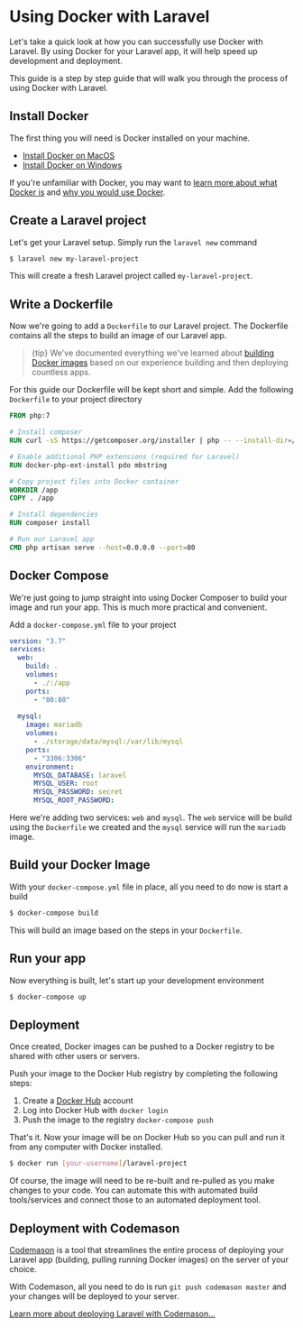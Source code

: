 # Using Docker with Laravel

Let's take a quick look at how you can successfully use Docker with Laravel.
By using Docker for your Laravel app, it will help speed up development and deployment.

This guide is a step by step guide that will walk you through the process of using Docker with Laravel.


## Install Docker

The first thing you will need is Docker installed on your machine.

* [Install Docker on MacOS](docker/installing-docker-on-macos)
* [Install Docker on Windows](/docker/installing-docker-on-windows)

If you're unfamiliar with Docker, you may want to [learn more about what Docker is](docker/what-is-docker) and [why you would use Docker](docker/why-use-docker). 

## Create a Laravel project

Let's get your Laravel setup. Simply run the `laravel new` command

```bash
$ laravel new my-laravel-project
```

This will create a fresh Laravel project called `my-laravel-project`.


## Write a Dockerfile

Now we're going to add a `Dockerfile` to our Laravel project. The Dockerfile contains all the steps to build an image of our Laravel app.

> {tip} We've documented everything we've learned about [building Docker images](/docker/building-a-docker-image) based on our experience building and then deploying countless apps.  

For this guide our Dockerfile will be kept short and simple. Add the following `Dockerfile` to your project directory

```dockerfile
FROM php:7

# Install composer
RUN curl -sS https://getcomposer.org/installer | php -- --install-dir=/usr/local/bin --filename=composer

# Enable additional PHP extensions (required for Laravel) 
RUN docker-php-ext-install pdo mbstring

# Copy project files into Docker container
WORKDIR /app
COPY . /app

# Install dependencies 
RUN composer install

# Run our Laravel app
CMD php artisan serve --host=0.0.0.0 --port=80
``` 

## Docker Compose 

We're just going to jump straight into using Docker Composer to build your image and run your app. This is much more practical and convenient.

Add a `docker-compose.yml` file to your project 
```yaml
version: "3.7"
services:
  web:
    build: .
    volumes:
      - ./:/app
    ports:
      - "80:80"
    
  mysql:
    image: mariadb
    volumes:
      - ./storage/data/mysql:/var/lib/mysql
    ports:
      - "3306:3306"
    environment: 
      MYSQL_DATABASE: laravel
      MYSQL_USER: root
      MYSQL_PASSWORD: secret
      MYSQL_ROOT_PASSWORD: 
```

Here we're adding two services: `web` and `mysql`. 
The `web` service will be build using the `Dockerfile` we created and the `mysql` service will run the `mariadb` image. 


## Build your Docker Image 

With your `docker-compose.yml` file in place, all you need to do now is start a build
```bash
$ docker-compose build
```

This will build an image based on the steps in your `Dockerfile`.


## Run your app

Now everything is built, let's start up your development environment

```bash
$ docker-compose up 
```

## Deployment 

Once created, Docker images can be pushed to a Docker registry to be shared with other users or servers. 

Push your image to the Docker Hub registry by completing the following steps: 

1. Create a [Docker Hub](https://hub.docker.com) account 
2. Log into Docker Hub with `docker login`
3. Push the image to the registry `docker-compose push`

That's it. Now your image will be on Docker Hub so you can pull and run it from any computer with Docker installed.

```bash
$ docker run [your-username]/laravel-project
```

Of course, the image will need to be re-built and re-pulled as you make changes to your code. 
You can automate this with automated build tools/services and connect those to an automated deployment tool.


## Deployment with Codemason

[Codemason](https://codemason.io) is a tool that streamlines the entire process of deploying your Laravel app (building, pulling running Docker images) on the server of your choice.

With Codemason, all you need to do is run `git push codemason master` and your changes will be deployed to your server.

[Learn more about deploying Laravel with Codemason...](/docs/{{version}}/deploying-laravel)